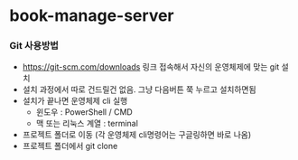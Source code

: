 # book-manage-server

### Git 사용방법
- https://git-scm.com/downloads 링크 접속해서 자신의 운영체제에 맞는 git 설치
- 설치 과정에서 따로 건드릴건 없음. 그냥 다음버튼 쭉 누르고 설치하면됨
- 설치가 끝나면 운영체제 cli 실행
  - 윈도우 : PowerShell / CMD
  - 맥 또는 리눅스 계열 : terminal
- 프로젝트 폴더로 이동 (각 운영체제 cli명령어는 구글링하면 바로 나옴)
- 프로젝트 폴더에서 git clone 

